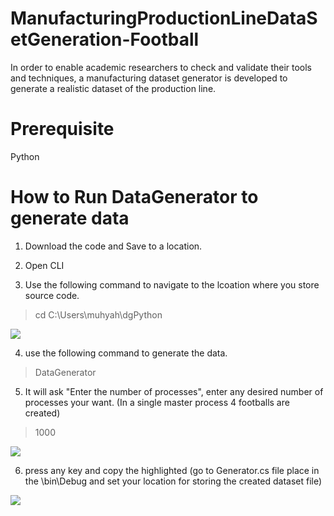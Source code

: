 # ManufacturingProductionLineDataSetGeneration-Football
In order to enable academic researchers to check and validate their tools and techniques, a manufacturing dataset generator is developed to generate a realistic dataset of the production line. 

# Prerequisite
Python

# How to Run DataGenerator to generate data

1. Download the code and Save to a location.

2. Open CLI 

3. Use the following command to navigate to the lcoation where you store source code.
> cd C:\Users\muhyah\dgPython

<img src="https://github.com/MuhammadYahta/ManufacturingProductionLineDataSetGeneration-Football-/blob/main/cmd_1.jpg?sanitize=true">

4. use the following command to generate the data.
> DataGenerator

5. It will ask "Enter the number of processes", enter any desired number of processes your want. (In a single master process 4 footballs are created)
> 1000

<img src="https://github.com/MuhammadYahta/ManufacturingProductionLineDataSetGeneration-Football-/blob/main/cmd_2.jpg?sanitize=true">

6. press any key and copy the highlighted (go to Generator.cs file place in the \bin\Debug and set your location for storing the created dataset file) 

<img src="https://github.com/MuhammadYahta/ManufacturingProductionLineDataSetGeneration-Football-/blob/main/cmd_3.jpg?sanitize=true">



